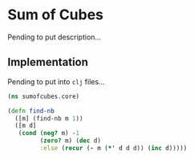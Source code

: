# Sum of Cubes

Pending to put description...

## Implementation

Pending to put into `clj` files...

```clojure
(ns sumofcubes.core)

(defn find-nb 
  ([m] (find-nb m 1))
  ([m d] 
   (cond (neg? m) -1
         (zero? m) (dec d)
         :else (recur (- m (*' d d d)) (inc d)))))
```

